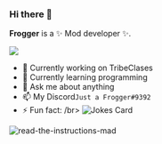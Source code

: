 ### Hi there 👋

**Frogger** is a ✨ Mod developer ✨.

![](https://komarev.com/ghpvc/?username=FroggerHH)

- 🔭 Currently working on TribeClases 
- 🌱 Currently learning programming
- 💬 Ask me about anything 
- 📫 My Discord```Just a Frogger#9392```
- ⚡ Fun fact: /br>
![Jokes Card](https://readme-jokes.vercel.app/api)



![read-the-instructions-mad](https://user-images.githubusercontent.com/86151874/204467746-67220ba5-c5ff-41dc-b6b1-6c6d9fdae80b.gif)
